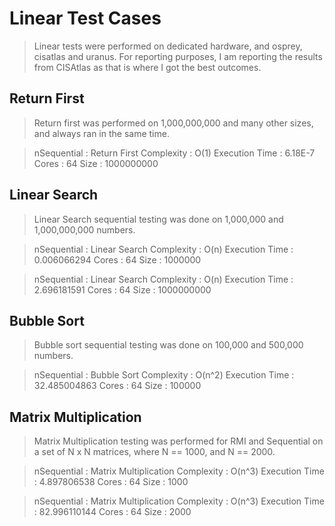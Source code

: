 # Linear Test Cases
> Linear tests were performed on dedicated hardware, and osprey, cisatlas and uranus. 
> For reporting purposes, I am reporting the results from CISAtlas as that is where I 
> got the best outcomes.

## Return First
> Return first was performed on 1,000,000,000 and many other sizes, and always ran in the
> same time.

>nSequential   : Return First
>	Complexity      : O(1)
>	Execution Time  : 6.18E-7
>	Cores           : 64
>	Size            : 1000000000

## Linear Search
> Linear Search sequential testing was done on 1,000,000 and 1,000,000,000 numbers.

>nSequential   : Linear Search
>	Complexity      : O(n)
>	Execution Time  : 0.006066294
>	Cores           : 64
>	Size            : 1000000     

>nSequential   : Linear Search
>	Complexity      : O(n)
>	Execution Time  : 2.696181591
>	Cores           : 64
>	Size            : 1000000000

## Bubble Sort
> Bubble sort sequential testing was done on 100,000 and 500,000 numbers.

>nSequential   : Bubble Sort
>	Complexity      : O(n^2)
>	Execution Time  : 32.485004863
>	Cores           : 64
>	Size            : 100000

## Matrix Multiplication
> Matrix Multiplication testing was performed for RMI and Sequential 
> on a set of N x N matrices, where N == 1000, and N == 2000.

>nSequential   : Matrix Multiplication
>	Complexity      : O(n^3)
>	Execution Time  : 4.897806538
>	Cores           : 64
>	Size            : 1000

>nSequential   : Matrix Multiplication
>	Complexity      : O(n^3)
>	Execution Time  : 82.996110144
>	Cores           : 64
>	Size            : 2000

